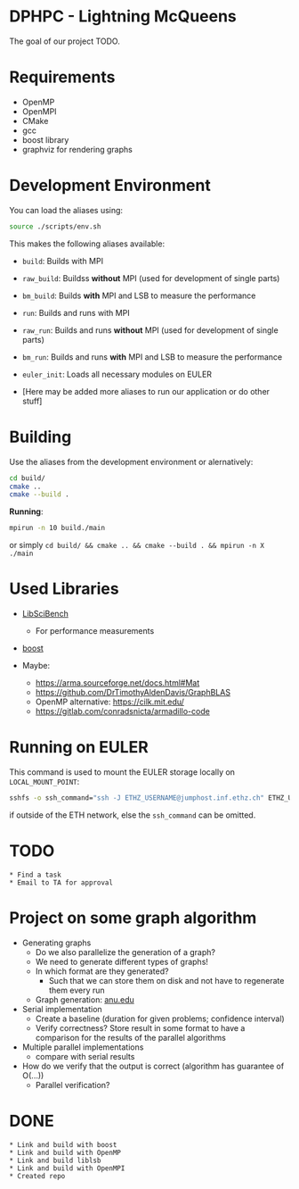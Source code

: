 
# DPHPC - Lightning McQueens

The goal of our project TODO.

# Requirements
* OpenMP
* OpenMPI
* CMake
* gcc
* boost library
* graphviz for rendering graphs

# Development Environment
You can load the aliases using:

```bash
source ./scripts/env.sh
```

This makes the following aliases available:
* `build`: Builds with MPI
* `raw_build`: Buildss **without** MPI (used for development of single parts)
* `bm_build`: Builds **with** MPI and LSB to measure the performance
* `run`: Builds and runs with MPI
* `raw_run`: Builds and runs **without** MPI (used for development of single parts)
* `bm_run`: Builds and runs **with** MPI and LSB to measure the performance
* `euler_init`: Loads all necessary modules on EULER

* [Here may be added more aliases to run our application or do other stuff] 


# Building

Use the aliases from the development environment or alernatively:

```bash
cd build/
cmake ..
cmake --build .
```

**Running**:
```bash
mpirun -n 10 build./main
```

or simply `cd build/ && cmake .. && cmake --build . && mpirun -n X ./main`

# Used Libraries
* [LibSciBench](https://spcl.inf.ethz.ch/Research/Performance/LibLSB/)
    * For performance measurements
* [boost](https://www.boost.org/)

* Maybe: 
    * https://arma.sourceforge.net/docs.html#Mat
    * https://github.com/DrTimothyAldenDavis/GraphBLAS
    * OpenMP alternative: https://cilk.mit.edu/
    * https://gitlab.com/conradsnicta/armadillo-code

# Running on EULER

This command is used to mount the EULER storage locally on `LOCAL_MOUNT_POINT`:
```bash
sshfs -o ssh_command="ssh -J ETHZ_USERNAME@jumphost.inf.ethz.ch" ETHZ_USERNAME@euler.ethz.ch: LOCAL_MOUNT_POINT
```
if outside of the ETH network, else the `ssh_command` can be omitted.

# TODO
    * Find a task
    * Email to TA for approval

# Project on some graph algorithm
* Generating graphs
    * Do we also parallelize the generation of a graph?
    * We need to generate different types of graphs!
    * In which format are they generated?
        * Such that we can store them on disk and not have to regenerate them every run
    * Graph generation: [anu.edu](http://users.cecs.anu.edu.au/~bdm/plantri/)
* Serial implementation
    * Create a baseline (duration for given problems; confidence interval)
    * Verify correctness? Store result in some format to have a comparison for the results of the parallel algorithms
* Multiple parallel implementations
    * compare with serial results
* How do we verify that the output is correct (algorithm has guarantee of O(...))
    * Parallel verification?


# DONE
    * Link and build with boost
    * Link and build with OpenMP
    * Link and build liblsb
    * Link and build with OpenMPI
    * Created repo
